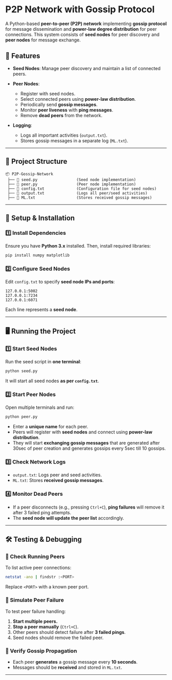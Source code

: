 # **P2P Network with Gossip Protocol**
A Python-based **peer-to-peer (P2P) network** implementing **gossip protocol** for message dissemination and **power-law degree distribution** for peer connections. This system consists of **seed nodes** for peer discovery and **peer nodes** for message exchange.

## **📌 Features**

- **Seed Nodes**: Manage peer discovery and maintain a list of connected peers.

- **Peer Nodes**:
  - Register with seed nodes.
  - Select connected peers using **power-law distribution**.
  - Periodically send **gossip messages**.
  - Monitor **peer liveness** with **ping messages**.
  - Remove **dead peers** from the network.
  
- **Logging**:
  - Logs all important activities (`output.txt`).
  - Stores gossip messages in a separate log (`ML.txt`).

---

## **📂 Project Structure**
```
📦 P2P-Gossip-Network
 ├── 📜 seed.py                 (Seed node implementation)
 ├── 📜 peer.py                 (Peer node implementation)
 ├── 📜 config.txt              (Configuration file for seed nodes)
 ├── 📜 output.txt              (Logs all peer/seed activities)
 ├── 📜 ML.txt                  (Stores received gossip messages)

```

---

## **🚀 Setup & Installation**
### **1️⃣ Install Dependencies**
Ensure you have **Python 3.x** installed. Then, install required libraries:
```sh
pip install numpy matplotlib
```

### **2️⃣ Configure Seed Nodes**
Edit `config.txt` to specify **seed node IPs and ports**:
```
127.0.0.1:5002
127.0.0.1:7234
127.0.0.1:6071
```
Each line represents a **seed node**.

---

## **🖥️ Running the Project**

### **1️⃣ Start Seed Nodes**
Run the seed script in **one terminal**:
```sh
python seed.py
```
It will start all seed nodes **as per `config.txt`**.

### **2️⃣ Start Peer Nodes**
Open multiple terminals and run:
```sh
python peer.py
```
- Enter a **unique name** for each peer.
- Peers will register with **seed nodes** and connect using **power-law distribution**.
- They will start **exchanging gossip messages** that are generated after 30sec of peer creation and generates gossips every 5sec till 10 gossips.

### **3️⃣ Check Network Logs**
- `output.txt`: Logs peer and seed activities.
- `ML.txt`: Stores **received gossip messages**.

### **4️⃣ Monitor Dead Peers**
- If a peer disconnects (e.g., pressing `Ctrl+C`), **ping failures** will remove it after 3 failed ping attempts.
- The **seed node will update the peer list** accordingly.

---


## **🛠️ Testing & Debugging**
### **🔹 Check Running Peers**
To list active peer connections:
```sh
netstat -ano | findstr :<PORT>
```
Replace `<PORT>` with a known peer port.

### **🔹 Simulate Peer Failure**
To test peer failure handling:
1. **Start multiple peers.**
2. **Stop a peer manually** (`Ctrl+C`).
3. Other peers should detect failure after **3 failed pings**.
4. Seed nodes should remove the failed peer.

### **🔹 Verify Gossip Propagation**
- Each peer **generates** a gossip message every **10 seconds**.
- Messages should be **received** and stored in `ML.txt`.

---

